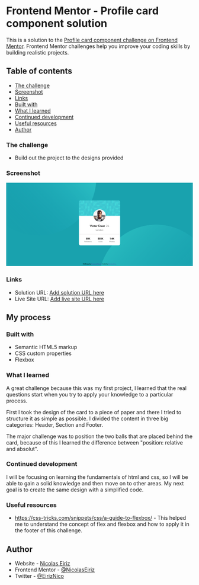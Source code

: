 # Frontend Mentor - Profile card component solution

This is a solution to the [Profile card component challenge on Frontend Mentor](https://www.frontendmentor.io/challenges/profile-card-component-cfArpWshJ). Frontend Mentor challenges help you improve your coding skills by building realistic projects. 

## Table of contents

  - [The challenge](#the-challenge)
  - [Screenshot](#screenshot)
  - [Links](#links)
  - [Built with](#built-with)
  - [What I learned](#what-i-learned)
  - [Continued development](#continued-development)
  - [Useful resources](#useful-resources)
- [Author](#author)



### The challenge

- Build out the project to the designs provided

### Screenshot

![](./Screenshot.png)

### Links

- Solution URL: [Add solution URL here](https://your-solution-url.com)
- Live Site URL: [Add live site URL here](https://your-live-site-url.com)

## My process

### Built with

- Semantic HTML5 markup
- CSS custom properties
- Flexbox


### What I learned

A great challenge because this was my first project, I learned that the real questions start when you try to apply your knowledge to a particular process.  

First I took the design of the card to a piece of paper and there I tried to structure it as simple as possible. I divided the content in three big categories: Header, Section and Footer.

The major challenge was to position the two balls that are placed behind the card, because of this I learned the difference between "position: relative and absolut".


### Continued development

I will be focusing on learning the fundamentals of html and css, so I will be able to gain a solid knowledge and then move on to other areas. My next goal is to create the same design with a simplified code.


### Useful resources

- https://css-tricks.com/snippets/css/a-guide-to-flexbox/ - This helped me to understand the concept of flex and flexbox and how to apply it in the footer of this challenge.



## Author

- Website - [Nicolas Eiriz](https://www.your-site.com)
- Frontend Mentor - [@NicolasEiriz](https://github.com/NicolasEiriz)
- Twitter - [@EirizNico](https://twitter.com/EirizNico)



